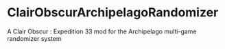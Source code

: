 # ClairObscurArchipelagoRandomizer
A Clair Obscur : Expedition 33 mod for the Archipelago multi-game randomizer system
